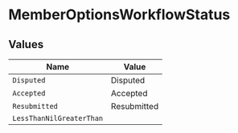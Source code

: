 # MemberOptionsWorkflowStatus


## Values

| Name                     | Value                    |
| ------------------------ | ------------------------ |
| `Disputed`               | Disputed                 |
| `Accepted`               | Accepted                 |
| `Resubmitted`            | Resubmitted              |
| `LessThanNilGreaterThan` | <nil>                    |
